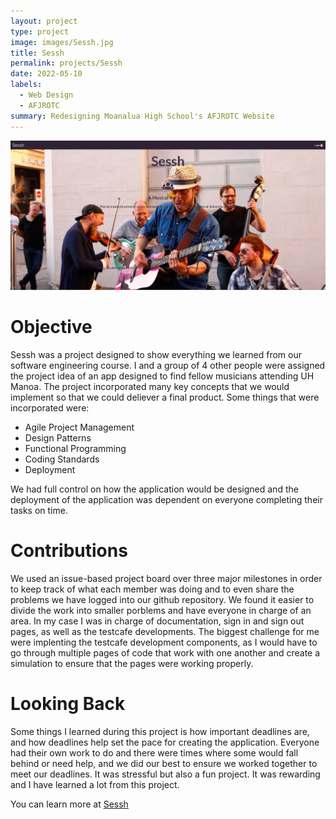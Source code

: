 ```yaml
---
layout: project
type: project
image: images/Sessh.jpg
title: Sessh
permalink: projects/Sessh
date: 2022-05-10
labels:
  - Web Design
  - AFJROTC
summary: Redesigning Moanalua High School's AFJROTC Website
---
```

<img class="ui medium centered image" src="/images/Sessh.jpg">

# Objective
Sessh was a project designed to show everything we learned from our software engineering course. I and a group of 4 other people were assigned the project idea of an app designed to find fellow musicians attending UH Manoa. The project incorporated many key concepts that we would implement so that we could deliever a final product. Some things that were incorporated were:
<ul>
  <li>Agile Project Management</li>
  <li>Design Patterns</li>
  <li>Functional Programming</li>
  <li>Coding Standards</li>
  <li>Deployment</li>
</ul>

We had full control on how the application would be designed and the deployment of the application was dependent on everyone completing their tasks on time.

# Contributions
We used an issue-based project board over three major milestones in order to keep track of what each member was doing and to even share the problems we have logged into our github repository. We found it easier to divide the work into smaller porblems and have everyone in charge of an area. In my case I was in charge of documentation, sign in and sign out pages, as well as the testcafe developments. The biggest challenge for me were implenting the testcafe development components, as I would have to go through multiple pages of code that work with one another and create a simulation to ensure that the pages were working properly. 

# Looking Back
Some things I learned during this project is how important deadlines are, and how deadlines help set the pace for creating the application. Everyone had their own work to do and there were times where some would fall behind or need help, and we did our best to ensure we worked together to meet our deadlines. It was stressful but also a fun project. It was rewarding and I have learned a lot from this project.

You can learn more at [Sessh](https://github.com/mox-amber/sessh) 
